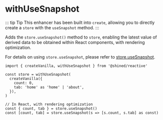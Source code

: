 # withUseSnapshot

::: tip Tip
This enhancer has been built into `create`, allowing you to directly create a `store` with the `useSnapshot` method.
:::

Adds the `store.useSnapshot()` method to `store`, enabling the latest value of derived data to be obtained within React components, with rendering optimization.

For details on using `store.useSnapshot`, please refer to [store.useSnapshot](/reference/basic/create#store-use-snapshot).


```tsx
import { createVanilla, withUseSnapshot } from '@shined/reactive'

const store = withUseSnapshot(
  createVanilla({
    count: 0,
    tab: 'home' as 'home' | 'about',
  }),
)

// In React, with rendering optimization
const { count, tab } = store.useSnapshot()
const [count, tab] = store.useSnapshot(s => [s.count, s.tab] as const)
```
